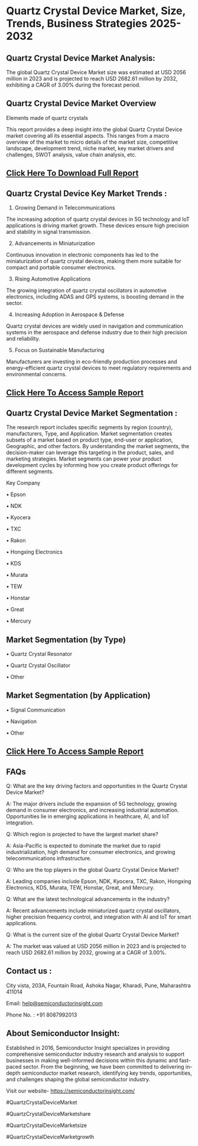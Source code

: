 Quartz Crystal Device Market, Size, Trends, Business Strategies 2025-2032
=
Quartz Crystal Device Market Analysis:
-
The global Quartz Crystal Device Market size was estimated at USD 2056 million in 2023 and is projected to reach USD 2682.61 million by 2032, exhibiting a CAGR of 3.00% during the forecast period.

Quartz Crystal Device Market Overview
-
Elements made of quartz crystals

This report provides a deep insight into the global Quartz Crystal Device market covering all its essential aspects. This ranges from a macro overview of the market to micro details of the market size, competitive landscape, development trend, niche market, key market drivers and challenges, SWOT analysis, value chain analysis, etc.

[Click Here To Download Full Report](https://semiconductorinsight.com/report/quartz-crystal-device-market/)
-
Quartz Crystal Device Key Market Trends  :
-
1.	Growing Demand in Telecommunications

The increasing adoption of quartz crystal devices in 5G technology and IoT applications is driving market growth. These devices ensure high precision and stability in signal transmission.

2.	Advancements in Miniaturization

Continuous innovation in electronic components has led to the miniaturization of quartz crystal devices, making them more suitable for compact and portable consumer electronics.

3.	Rising Automotive Applications

The growing integration of quartz crystal oscillators in automotive electronics, including ADAS and GPS systems, is boosting demand in the sector.

4.	Increasing Adoption in Aerospace & Defense

Quartz crystal devices are widely used in navigation and communication systems in the aerospace and defense industry due to their high precision and reliability.

5.	Focus on Sustainable Manufacturing

Manufacturers are investing in eco-friendly production processes and energy-efficient quartz crystal devices to meet regulatory requirements and environmental concerns.

[Click Here To Access Sample Report](https://semiconductorinsight.com/download-sample-report/?product_id=76987)
-
Quartz Crystal Device Market Segmentation :
-
The research report includes specific segments by region (country), manufacturers, Type, and Application. Market segmentation creates subsets of a market based on product type, end-user or application, Geographic, and other factors. By understanding the market segments, the decision-maker can leverage this targeting in the product, sales, and marketing strategies. Market segments can power your product development cycles by informing how you create product offerings for different segments.

Key Company

•	Epson

•	NDK

•	Kyocera

•	TXC

•	Rakon

•	Hongxing Electronics

•	KDS

•	Murata

•	TEW

•	Honstar

•	Great

•	Mercury

Market Segmentation (by Type)
-
•	Quartz Crystal Resonator

•	Quartz Crystal Oscillator

•	Other

Market Segmentation (by Application)
-
•	Signal Communication

•	Navigation

•	Other

[Click Here To Access Sample Report](https://semiconductorinsight.com/download-sample-report/?product_id=76987)
-
FAQs
-
Q: What are the key driving factors and opportunities in the Quartz Crystal Device Market?

A: The major drivers include the expansion of 5G technology, growing demand in consumer electronics, and increasing industrial automation. Opportunities lie in emerging applications in healthcare, AI, and IoT integration.

Q: Which region is projected to have the largest market share?

A: Asia-Pacific is expected to dominate the market due to rapid industrialization, high demand for consumer electronics, and growing telecommunications infrastructure.

Q: Who are the top players in the global Quartz Crystal Device Market?

A: Leading companies include Epson, NDK, Kyocera, TXC, Rakon, Hongxing Electronics, KDS, Murata, TEW, Honstar, Great, and Mercury.

Q: What are the latest technological advancements in the industry?

A: Recent advancements include miniaturized quartz crystal oscillators, higher precision frequency control, and integration with AI and IoT for smart applications.

Q: What is the current size of the global Quartz Crystal Device Market?

A: The market was valued at USD 2056 million in 2023 and is projected to reach USD 2682.61 million by 2032, growing at a CAGR of 3.00%.

Contact us : 
-
City vista, 203A, Fountain Road, Ashoka Nagar, Kharadi, Pune, Maharashtra 411014

Email: help@semiconductorinsight.com

Phone No. : +91 8087992013

About Semiconductor Insight:
-
Established in 2016, Semiconductor Insight specializes in providing comprehensive semiconductor industry research and analysis to support businesses in making well-informed decisions within this dynamic and fast-paced sector. From the beginning, we have been committed to delivering in-depth semiconductor market research, identifying key trends, opportunities, and challenges shaping the global semiconductor industry.

Visit our website- https://semiconductorinsight.com/

#QuartzCrystalDeviceMarket

#QuartzCrystalDeviceMarketshare

#QuartzCrystalDeviceMarketsize

#QuartzCrystalDeviceMarketgrowth 
